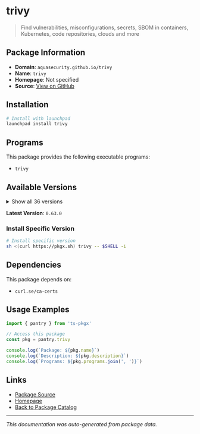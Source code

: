 # trivy

> Find vulnerabilities, misconfigurations, secrets, SBOM in containers, Kubernetes, code repositories, clouds and more

## Package Information

- **Domain**: `aquasecurity.github.io/trivy`
- **Name**: `trivy`
- **Homepage**: Not specified
- **Source**: [View on GitHub](https://github.com/pkgxdev/pantry/tree/main/projects/aquasecurity.github.io/trivy/package.yml)

## Installation

```bash
# Install with launchpad
launchpad install trivy
```

## Programs

This package provides the following executable programs:

- `trivy`

## Available Versions

<details>
<summary>Show all 36 versions</summary>

- `0.63.0`, `0.62.1`, `0.62.0`, `0.61.1`, `0.61.0`
- `0.60.0`, `0.59.1`, `0.59.0`, `0.58.2`, `0.58.1`
- `0.58.0`, `0.57.1`, `0.57.0`, `0.56.2`, `0.56.1`
- `0.56.0`, `0.55.2`, `0.55.1`, `0.55.0`, `0.54.1`
- `0.54.0`, `0.53.0`, `0.52.2`, `0.52.1`, `0.52.0`
- `0.51.4`, `0.51.2`, `0.51.1`, `0.51.0`, `0.50.4`
- `0.50.2`, `0.50.1`, `0.50.0`, `0.49.1`, `0.49.0`
- `0.48.3`

</details>

**Latest Version**: `0.63.0`

### Install Specific Version

```bash
# Install specific version
sh <(curl https://pkgx.sh) trivy -- $SHELL -i
```

## Dependencies

This package depends on:

- `curl.se/ca-certs`

## Usage Examples

```typescript
import { pantry } from 'ts-pkgx'

// Access this package
const pkg = pantry.trivy

console.log(`Package: ${pkg.name}`)
console.log(`Description: ${pkg.description}`)
console.log(`Programs: ${pkg.programs.join(', ')}`)
```

## Links

- [Package Source](https://github.com/pkgxdev/pantry/tree/main/projects/aquasecurity.github.io/trivy/package.yml)
- [Homepage](#)
- [Back to Package Catalog](../../package-catalog.md)

---

*This documentation was auto-generated from package data.*

